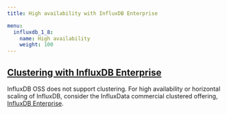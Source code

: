 ```yaml
---
title: High availability with InfluxDB Enterprise

menu:
  influxdb_1_8:
    name: High availability
    weight: 100
---
```


## [Clustering with InfluxDB Enterprise](/influxdb/v1.8/high_availability/clusters/)

InfluxDB OSS does not support clustering.
For high availability or horizontal scaling of InfluxDB, consider the InfluxData
commercial clustered offering,
[InfluxDB Enterprise](https://portal.influxdata.com/).
